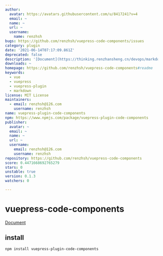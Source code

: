 ```yaml
---
author:
  avatar: https://avatars.githubusercontent.com/u/8417241?v=4
  email: ~
  name: ~
  url: ~
  username:
    name: renzhsh
bugs: https://github.com/renzhsh/vuepress-code-components/issues
category: plugin
date: '2021-06-14T07:17:09.861Z'
deprecated: false
description: '[Document](https://thinking.renzhansheng.cn/devops/markdown/#fiddle)'
downloads: ~
homepage: https://github.com/renzhsh/vuepress-code-components#readme
keywords:
  - vue
  - vuepress
  - vuepress-plugin
  - markdown
license: MIT License
maintainers:
  - email: renzhsh@126.com
    username: renzhsh
name: vuepress-plugin-code-components
npm: https://www.npmjs.com/package/vuepress-plugin-code-components
publisher:
  avatar: ~
  email: ~
  name: ~
  url: ~
  username:
    email: renzhsh@126.com
    username: renzhsh
repository: https://github.com/renzhsh/vuepress-code-components
score: 0.4471668692765279
stars: 0
unstable: true
version: 0.1.3
watchers: 0

---
```


# vuepress-code-components

[Document](https://thinking.renzhansheng.cn/devops/markdown/#fiddle)



## install
```
npm install vuepress-plugin-code-components
```